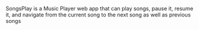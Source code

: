 SongsPlay is a Music Player web app that can play songs, pause it, resume it, and navigate from the current song to the next song as well as previous songs
